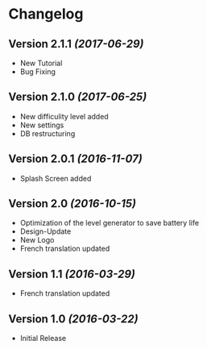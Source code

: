 Changelog
==========

Version 2.1.1 *(2017-06-29)*
----------------------------

 * New Tutorial
 * Bug Fixing


Version 2.1.0 *(2017-06-25)*
----------------------------

 * New difficulity level added
 * New settings
 * DB restructuring
	

Version 2.0.1 *(2016-11-07)*
----------------------------

 * Splash Screen added


Version 2.0 *(2016-10-15)*
----------------------------

 * Optimization of the level generator to save battery life
 * Design-Update
 * New Logo
 * French translation updated


Version 1.1 *(2016-03-29)*
----------------------------

 * French translation updated


Version 1.0 *(2016-03-22)*
----------------------------

 * Initial Release

